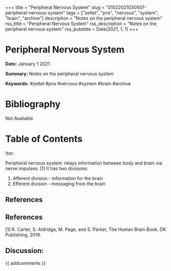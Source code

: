 +++
title = "Peripheral Nervous System"
slug = "01022021030507-peripheral-nervous-system"
tags = ["zettel", "pns", "nervous", "system", "brain", "archive"]
description = "Notes on the peripheral nervous system"
rss_title = "Peripheral Nervous System"
rss_description = "Notes on the peripheral nervous system"
rss_pubdate = Date(2021, 1, 1)
+++



Peripheral Nervous System
=========

**Date:** January 1 2021

**Summary:** Notes on the peripheral nervous system

**Keywords:** #zettel #pns #nervous #system #brain #archive

Bibliography
==========

Not Available

Table of Contents
=========

\toc

Peripheral nervous system: relays information between body and brain via nerve impulses. [1] It has two divisions:

1. Afferent division - information for the brain
2. Efferent division - messaging from the brain

## References

## References

[1] R. Carter, S. Aldridge, M. Page, and S. Parker, The Human Brain Book. DK Publishing, 2019.
## Discussion: 

{{ addcomments }}
